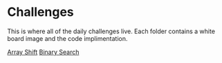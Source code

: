 # Challenges

This is where all of the daily challenges live. Each folder contains a white board image and the code implimentation. 

[Array Shift](./arrayShift)
[Binary Search](./binarySearch)